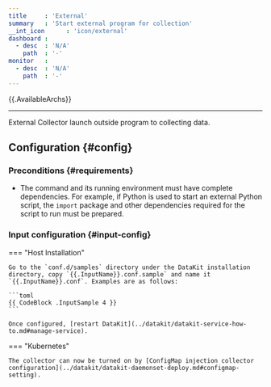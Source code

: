 ```yaml
---
title     : 'External'
summary   : 'Start external program for collection'
__int_icon      : 'icon/external'
dashboard :
  - desc  : 'N/A'
    path  : '-'
monitor   :
  - desc  : 'N/A'
    path  : '-'
---
```


{{.AvailableArchs}}

---

External Collector launch outside program to collecting data.

## Configuration {#config}

### Preconditions {#requirements}

- The command and its running environment must have complete dependencies. For example, if Python is used to start an external Python script, the `import` package and other dependencies required for the script to run must be prepared.

### Input configuration {#input-config}

<!-- markdownlint-disable MD046 -->
=== "Host Installation"

    Go to the `conf.d/samples` directory under the DataKit installation directory, copy `{{.InputName}}.conf.sample` and name it `{{.InputName}}.conf`. Examples are as follows:

    ```toml
    {{ CodeBlock .InputSample 4 }}
    ```
    
    Once configured, [restart DataKit](../datakit/datakit-service-how-to.md#manage-service).

=== "Kubernetes"

    The collector can now be turned on by [ConfigMap injection collector configuration](../datakit/datakit-daemonset-deploy.md#configmap-setting).
<!-- markdownlint-enable -->
